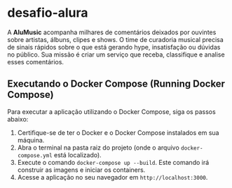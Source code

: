 # desafio-alura
A **AluMusic** acompanha milhares de comentários deixados por ouvintes sobre artistas, álbuns, clipes e shows. O time de curadoria musical precisa de sinais rápidos sobre o que está gerando hype, insatisfação ou dúvidas no público. Sua missão é criar um serviço que receba, classifique e analise esses comentários.

## Executando o Docker Compose (Running Docker Compose)

Para executar a aplicação utilizando o Docker Compose, siga os passos abaixo:

1.  Certifique-se de ter o Docker e o Docker Compose instalados em sua máquina.
2.  Abra o terminal na pasta raiz do projeto (onde o arquivo `docker-compose.yml` está localizado).
3.  Execute o comando `docker-compose up --build`. Este comando irá construir as imagens e iniciar os containers.
4.  Acesse a aplicação no seu navegador em `http://localhost:3000`.
